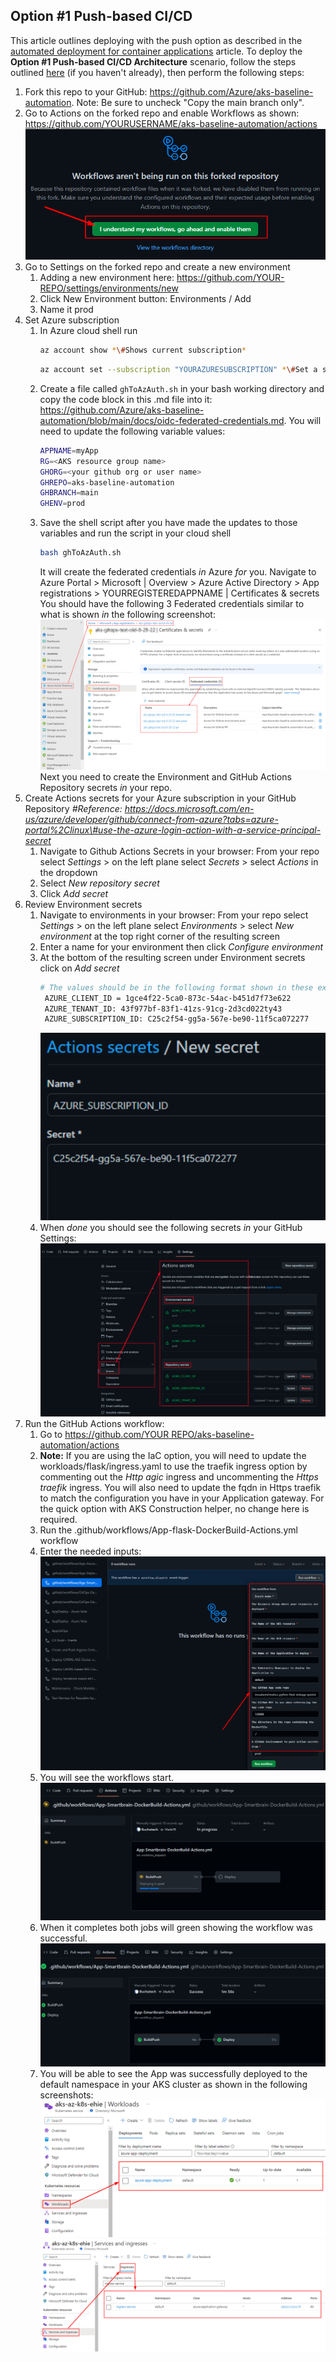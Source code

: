 ## Option \#1 Push-based CI/CD

This article outlines deploying with the push option as described in the [automated deployment for container applications](https://docs.microsoft.com/en-us/azure/architecture/example-scenario/apps/devops-with-aks) article. To deploy the **Option \#1 Push-based CI/CD Architecture** scenario, follow the steps outlined [here](README.md) (if you haven't already), then perform the following steps:

1. Fork this repo to your GitHub: https://github.com/Azure/aks-baseline-automation. Note: Be sure to uncheck "Copy the main branch only".
2. Go to Actions on the forked repo and enable Workflows as shown: <https://github.com/YOURUSERNAME/aks-baseline-automation/actions>
   ![](media/c2a38551af1c5f6f86944cedc5fd660a.png)
3. Go to Settings on the forked repo and create a new environment
    1. Adding a new environment here: https://github.com/YOUR-REPO/settings/environments/new
    2. Click New Environment button: Environments / Add
    3. Name it prod
4. Set Azure subscription
    1. In Azure cloud shell run
       ```bash
       az account show *\#Shows current subscription*
       ```
       ```bash
       az account set --subscription "YOURAZURESUBSCRIPTION" *\#Set a subscription to be the current active subscription*
       ```
    2. Create a file called `ghToAzAuth.sh` in your bash working directory and copy the code block in this .md file into it: https://github.com/Azure/aks-baseline-automation/blob/main/docs/oidc-federated-credentials.md. You will need to update the following variable values:
       ```bash
       APPNAME=myApp
       RG=<AKS resource group name>
       GHORG=<your github org or user name>
       GHREPO=aks-baseline-automation
       GHBRANCH=main
       GHENV=prod
       ```
    3. Save the shell script after you have made the updates to those variables and run the script in your cloud shell
       ```bash
       bash ghToAzAuth.sh
       ```
       It will create the federated credentials *in* Azure *for* you. Navigate to Azure Portal \> Microsoft \| Overview \> Azure Active Directory \> App registrations \> YOURREGISTEREDAPPNAME \| Certificates & secrets
       You should have the following 3 Federated credentials similar to what is shown *in* the following screenshot:
       ![](media/0664a3dd619ba6e98b475b29856e6c57.png)
       Next you need to create the Environment and GitHub Actions Repository secrets *in* your repo.
5. Create Actions secrets for your Azure subscription in your GitHub Repository *\#Reference: https://docs.microsoft.com/en-us/azure/developer/github/connect-from-azure?tabs=azure-portal%2Clinux\#use-the-azure-login-action-with-a-service-principal-secret*
    1. Navigate to Github Actions Secrets in your browser: From your repo select *Settings* > on the left plane select *Secrets* > select *Actions* in the dropdown
    2. Select *New repository secret* 
    3. Click *Add secret*
6. Review Environment secrets
    1. Navigate to environments in your browser: From your repo select *Settings* > on the left plane select *Environments* > select *New environment* at the top right corner of the resulting screen
    2. Enter a name for your environment then click *Configure environment*
    3. At the bottom of the resulting screen under Environment secrets click on *Add secret*
       ```bash
       # The values should be in the following format shown in these examples:
        AZURE_CLIENT_ID = 1gce4f22-5ca0-873c-54ac-b451d7f73e622
        AZURE_TENANT_ID: 43f977bf-83f1-41zs-91cg-2d3cd022ty43
        AZURE_SUBSCRIPTION_ID: C25c2f54-gg5a-567e-be90-11f5ca072277

       ```
       ![](media/a1026d5ff5825e899f2633c2b10177df.png)
    4. When *done* you should see the following secrets *in* your GitHub Settings:
       ![](media/049073d69afee0baddf4396830c99f17.png)
7. Run the GitHub Actions workflow:
    1. Go to [https://github.com/YOUR REPO/aks-baseline-automation/actions](https://github.com/YOUR%20REPO/aks-baseline-automation/actions)
    1. **Note:** If you are using the IaC option, you will need to update the workloads/flask/ingress.yaml to use the traefik ingress option by commenting out the *Http agic* ingress and uncommenting the *Https traefik* ingress. You will also need to update the fqdn in Https traefik to match the configuration you have in your Application gateway. For the quick option with AKS Construction helper, no change here is required.
    1. Run the .github/workflows/App-flask-DockerBuild-Actions.yml workflow
    1. Enter the needed inputs:
       ![](media/305b724858e713c324483ab24ad3c7cf.png)
    1. You will see the workflows start.
       ![](media/b36378c2d7d40c5d667486b058ea561a.png)
    1. When it completes both jobs will green showing the workflow was successful.
       ![](media/60de94d5bde946129fbc11446f956ff3.png)
    1. You will be able to see the App was successfully deployed to the default namespace in your AKS cluster as shown in the following screenshots:
       ![](media/c540af41853da0467e6d5363ec756c7b.png)
       ![](media/1a51da1f757ff7e33d9d72ed85bc32f9.png)
